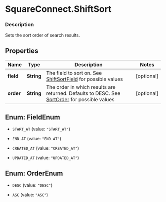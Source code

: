 # SquareConnect.ShiftSort

### Description

Sets the sort order of search results.

## Properties
Name | Type | Description | Notes
------------ | ------------- | ------------- | -------------
**field** | **String** | The field to sort on. See [ShiftSortField](#type-shiftsortfield) for possible values | [optional] 
**order** | **String** | The order in which results are returned. Defaults to DESC. See [SortOrder](#type-sortorder) for possible values | [optional] 


<a name="FieldEnum"></a>
## Enum: FieldEnum


* `START_AT` (value: `"START_AT"`)

* `END_AT` (value: `"END_AT"`)

* `CREATED_AT` (value: `"CREATED_AT"`)

* `UPDATED_AT` (value: `"UPDATED_AT"`)




<a name="OrderEnum"></a>
## Enum: OrderEnum


* `DESC` (value: `"DESC"`)

* `ASC` (value: `"ASC"`)




